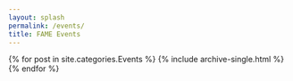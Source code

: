 ```yaml
---
layout: splash
permalink: /events/
title: FAME Events
---
```


{% for post in site.categories.Events %}
    {% include archive-single.html %}
{% endfor %}


